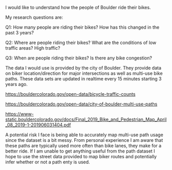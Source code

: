 I would like to understand how the people of Boulder ride their bikes.

My research questions are:

Q1: How many people are riding their bikes? How has this changed in the past 3 years?

Q2: Where are people riding their bikes? What are the conditions of low traffic areas? High traffic?

Q3: When are people riding their bikes? Is there any bike congestion? 

The data I would use is provided by the city of Boulder. They provide data on biker location/direction for major intersections as well as multi-use bike paths.
These data sets are updated in realtime every 15 minutes starting 3 years ago.

https://bouldercolorado.gov/open-data/bicycle-traffic-counts

https://bouldercolorado.gov/open-data/city-of-boulder-multi-use-paths

https://www-static.bouldercolorado.gov/docs/Final_2019_Bike_and_Pedestrian_Map_April_08_2019-1-201906031404.pdf


A potential risk I face is being able to accurately map multi-use path usage since the dataset is a bit messy. From personal experience I am aware that these paths
are typically used more often than bike lanes, they make for a better ride. If I am unable to get anything useful from the path dataset I hope to use the street data 
provided to map biker routes and potentially infer whether or not a path enty is used.